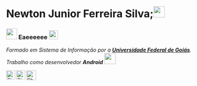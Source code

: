 # Newton Junior Ferreira Silva;<img src="https://github.com/TheDudeThatCode/TheDudeThatCode/blob/master/Assets/Developer.gif" width="30px">

### <img src="https://github.com/TheDudeThatCode/TheDudeThatCode/blob/master/Assets/Hi.gif" width="29px"> Eaeeeeee&nbsp;<img src="https://github.com/TheDudeThatCode/TheDudeThatCode/blob/master/Assets/Earth.gif" width="24px">

<p>
  <em>
    Formado em Sistema de Informação por a <a href="https://www.ufg.br//"> <b>Universidade Federal de Goiás</b></a>. <br>
    Trabalho como desenvolvedor <b>Android</b> <img src="https://github.com/TheDudeThatCode/TheDudeThatCode/blob/master/Assets/Developer.gif" width="30px"> 
  </em>  
</p>

  <a href="https://www.linkedin.com/in/newton-junior-5812b4156/">
    <img align="left" alt="Shubhamdeep Jha | Linkedin" width="24px" src="https://github.com/TheDudeThatCode/TheDudeThatCode/blob/master/Assets/Linkedin.svg" />
  </a>
  <a href="https://www.instagram.com/newtonjrfs/">
    <img align="left" alt="Shubhamdeep Jha | Instagram" width="24px" src="https://github.com/TheDudeThatCode/TheDudeThatCode/blob/master/Assets/Instagram.svg" />
  </a>
  <a href="mailto:newtonjrfs@gmail.com">
    <img align="left" alt="Shubhamdeep Jha | Gmail" width="26px" src="https://github.com/TheDudeThatCode/TheDudeThatCode/blob/master/Assets/Gmail.svg" />
  </a>

<br><br><br><br>

